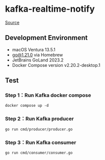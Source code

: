 # kafka-realtime-notify

[Source](https://morioh.com/a/88d30c12462f/build-a-real-time-notification-system-with-go-and-kafka)

## Development Environment

* macOS Ventura 13.5.1
* go@1.21.0 via Homebrew
* JetBrains GoLand 2023.2
* Docker Compose version v2.20.2-desktop.1

## Test

### Step 1：Run Kafka docker compose

```shell
docker compose up -d
```

### Step 2：Run Kafka producer

```shell
go run cmd/producer/producer.go
```

### Step 3：Run Kafka consumer

```shell
go run cmd/consumer/consumer.go
```

